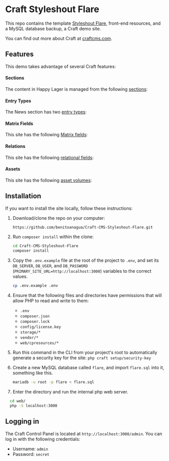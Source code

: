 # Craft Styleshout Flare

This repo contains  the template [Styleshout Flare](https://www.styleshout.com/free-templates/flare/), front-end resources, and a MySQL database backup, a Craft demo site.

You can find out more about Craft at [craftcms.com](https://craftcms.com/).

## Features

This demo takes advantage of several Craft features:

#### Sections
The content in Happy Lager is managed from the following [sections](https://docs.craftcms.com/v3/sections-and-entries.html#sections):

#### Entry Types
The News section has two [entry types](https://docs.craftcms.com/v3/sections-and-entries.html#entry-types):

#### Matrix Fields
This site has the following [Matrix fields](https://docs.craftcms.com/v3/matrix-fields.html):

#### Relations
This site has the following [relational fields](https://docs.craftcms.com/v3/relations.html#terminology):

#### Assets
This site has the following [asset volumes](https://docs.craftcms.com/v3/assets.html):



## Installation

If you want to install the site locally, follow these instructions:

1. Download/clone the repo on your computer:

   ```bash
   https://github.com/benitoanagua/Craft-CMS-Styleshout-Flare.git
   ```

2. Run `composer install` within the clone:

   ```bash
   cd Craft-CMS-Styleshout-Flare
   composer install
   ```

3. Copy the `.env.example` file at the root of the project to `.env`, and set its `DB_SERVER`, `DB_USER`, and `DB_PASSWORD` (`PRIMARY_SITE_URL=http://localhost:3000`)  variables to the correct values.
   ```bash
   cp .env.example .env
   ```

4. Ensure that the following files and directories have permissions that will allow PHP to read and write to them:

   - `.env`
   - `composer.json`
   - `composer.lock`
   - `config/license.key`
   - `storage/*`
   - `vendor/*`
   - `web/cpresources/*`

5. Run this command in the CLI from your project's root to automatically generate a security key for the site: `php craft setup/security-key`

6. Create a new MySQL database called `flare`, and import `flare.sql` into it, something like this.
   ```bash
   mariadb -u root -p flare < flare.sql
   ```

7. Enter the directory and run the internal php web server.

 ```bash
   cd web/
   php -S localhost:3000
   ```

## Logging in

The Craft Control Panel is located at `http://localhost:3000/admin`. You can log in with the following credentials:

* Username: `admin`
* Password: `secret`

